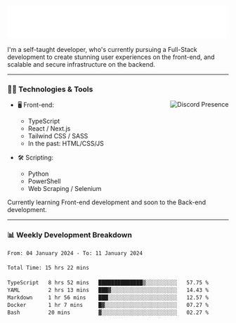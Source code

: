<img src="assets/wave.svg" alt=":wave:" />

I'm a self-taught developer, who's currently pursuing a Full-Stack development to create stunning user experiences on the front-end, and scalable and secure infrastructure on the backend.

---

### 🧑‍💻 Technologies & Tools

<a href="https://discord.com/users/414304208649453568" target="_blank" rel="nofollow">
   <img src="https://lanyard-profile-readme.vercel.app/api/414304208649453568?idleMessage=Probably%20doing%20something%20else..." alt="Discord Presence" align="right">
</a>

- 🖥️ Front-end:

  - TypeScript
  - React / Next.js
  - Tailwind CSS / SASS
  - In the past: HTML/CSS/JS

- 🛠 Scripting:

  - Python
  - PowerShell
  - Web Scraping / Selenium

Currently learning Front-end development and soon to the Back-end development.

---

### 📊 Weekly Development Breakdown

<!-- ![ccrsxx's GitHub Stats](https://github-readme-stats.vercel.app/api?username=ccrsxx&count_private=true&theme=tokyonight) -->
<!-- ![ccrsxx's Top Langs](https://github-readme-stats.vercel.app/api/top-langs/?username=ccrsxx&hide=lua,java,html&theme=tokyonight) -->

<!--START_SECTION:waka-->

```txt
From: 04 January 2024 - To: 11 January 2024

Total Time: 15 hrs 22 mins

TypeScript   8 hrs 52 mins   ██████████████▒░░░░░░░░░░   57.75 %
YAML         2 hrs 13 mins   ███▓░░░░░░░░░░░░░░░░░░░░░   14.43 %
Markdown     1 hr 56 mins    ███░░░░░░░░░░░░░░░░░░░░░░   12.57 %
Docker       1 hr 7 mins     █▓░░░░░░░░░░░░░░░░░░░░░░░   07.27 %
Bash         20 mins         ▓░░░░░░░░░░░░░░░░░░░░░░░░   02.27 %
```

<!--END_SECTION:waka-->
